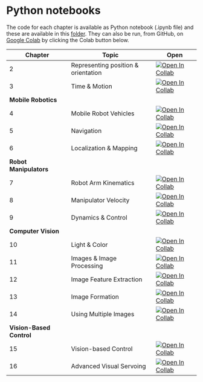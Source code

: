 # Python notebooks

The code for each chapter is available as Python notebook (.ipynb file) and these are available in
this [folder](.).  They can also be run, from GitHub, on [Google Colab](https://colab.research.google.com/?utm_source=scs-index) by clicking the Colab button below.

| Chapter | Topic | Open |
| ------- |------ | ---- |
| 2 | Representing position & orientation | [![Open In Collab](https://colab.research.google.com/assets/colab-badge.svg)](https://colab.research.google.com/github/petercorke/RVC3-python/blob/main/notebooks/chap2.ipynb)
| 3 | Time & Motion | [![Open In Collab](https://colab.research.google.com/assets/colab-badge.svg)](https://colab.research.google.com/github/petercorke/RVC3-python/blob/main/notebooks/chap3.ipynb)
| **Mobile Robotics** |||
| 4 | Mobile Robot Vehicles | [![Open In Collab](https://colab.research.google.com/assets/colab-badge.svg)](https://colab.research.google.com/github/petercorke/RVC3-python/blob/main/notebooks/chap4.ipynb)
| 5 | Navigation | [![Open In Collab](https://colab.research.google.com/assets/colab-badge.svg)](https://colab.research.google.com/github/petercorke/RVC3-python/blob/main/notebooks/chap5.ipynb)
| 6 | Localization & Mapping | [![Open In Collab](https://colab.research.google.com/assets/colab-badge.svg)](https://colab.research.google.com/github/petercorke/RVC3-python/blob/main/notebooks/chap6.ipynb)
| **Robot Manipulators** |||
| 7 | Robot Arm Kinematics | [![Open In Collab](https://colab.research.google.com/assets/colab-badge.svg)](https://colab.research.google.com/github/petercorke/RVC3-python/blob/main/notebooks/chap7.ipynb)
| 8 | Manipulator Velocity | [![Open In Collab](https://colab.research.google.com/assets/colab-badge.svg)](https://colab.research.google.com/github/petercorke/RVC3-python/blob/main/notebooks/chap8.ipynb)
| 9 | Dynamics & Control | [![Open In Collab](https://colab.research.google.com/assets/colab-badge.svg)](https://colab.research.google.com/github/petercorke/RVC3-python/blob/main/notebooks/chap9.ipynb)
| **Computer Vision** |||
| 10 | Light & Color | [![Open In Collab](https://colab.research.google.com/assets/colab-badge.svg)](https://colab.research.google.com/github/petercorke/RVC3-python/blob/main/notebooks/chap10.ipynb)
| 11 | Images & Image Processing | [![Open In Collab](https://colab.research.google.com/assets/colab-badge.svg)](https://colab.research.google.com/github/petercorke/RVC3-python/blob/main/notebooks/chap11.ipynb)
| 12 | Image Feature Extraction | [![Open In Collab](https://colab.research.google.com/assets/colab-badge.svg)](https://colab.research.google.com/github/petercorke/RVC3-python/blob/main/notebooks/chap12.ipynb)
| 13 | Image Formation | [![Open In Collab](https://colab.research.google.com/assets/colab-badge.svg)](https://colab.research.google.com/github/petercorke/RVC3-python/blob/main/notebooks/chap13.ipynb)
| 14 | Using Multiple Images | [![Open In Collab](https://colab.research.google.com/assets/colab-badge.svg)](https://colab.research.google.com/github/petercorke/RVC3-python/blob/main/notebooks/chap14.ipynb)
| **Vision-Based Control** |||
| 15 | Vision-based Control | [![Open In Collab](https://colab.research.google.com/assets/colab-badge.svg)](https://colab.research.google.com/github/petercorke/RVC3-python/blob/main/notebooks/chap16.ipynb)
| 16 | Advanced Visual Servoing | [![Open In Collab](https://colab.research.google.com/assets/colab-badge.svg)](https://colab.research.google.com/github/petercorke/RVC3-python/blob/main/notebooks/chap16.ipynb)